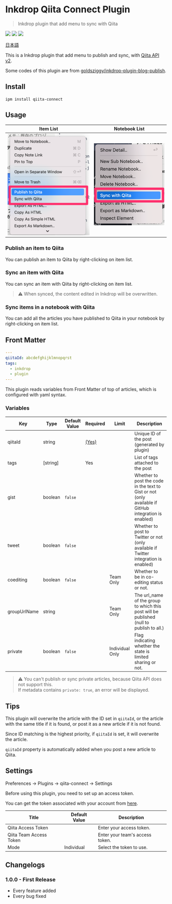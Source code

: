 # Inkdrop Qiita Connect Plugin

> Inkdrop plugin that add menu to sync with Qiita

![](https://inkdrop-plugin-badge.vercel.app/api/version/qiita-connect) ![](https://inkdrop-plugin-badge.vercel.app/api/downloads/qiita-connect) ![](https://img.shields.io/github/license/Luke-1220/inkdrop-qiita-connect?style=plastic)

[日本語](https://github.com/Luke-1220/inkdrop-qiita-connect/blob/master/README-JP.md)

This is a Inkdrop plugin that add menu to publish and sync, with [Qiita API v2](https://qiita.com/api/v2/docs).

Some codes of this plugin are from [goldsziggy/inkdrop-plugin-blog-publish](https://github.com/goldsziggy/inkdrop-plugin-blog-publish).

## Install

```shell
ipm install qiita-connect
```

## Usage

| Item List | Notebook List |
| --- | --- |
| ![item](./images/item.png) | ![item](./images/note.png) |

### Publish an item to Qiita

You can publish an item to Qiita by right-clicking on item list.

### Sync an item with Qiita

You can sync an item with Qiita by right-clicking on item list.

> :warning: When synced, the content edited in Inkdrop will be overwritten.

### Sync items in a notebook with Qiita

You can add all the articles you have published to Qiita in your notebook by right-clicking on item list.

## Front Matter

```yaml
---
qiitaId: abcdefghijklmnopqrst
tags:
  - inkdrop
  - plugin
---
```

This plugin reads variables from Front Matter of top of articles, which is configured with yaml syntax.

### Variables

| Key | Type | Default Value | Required |  Limit | Description |
| --- | --- | --- | --- |  --- | --- |
| qiitaId | string | | [(Yes)](https://github.com/Luke-1220/inkdrop-qiita-connect#tips) | | Unique ID of the post (generated by plugin) |
| tags | [string] | | Yes |  | List of tags attached to the post |
| gist | boolean | `false` |  |  | Whether to post the code in the text to Gist or not (only available if GitHub integration is enabled) |
| tweet | boolean | `false` |  |  | Whether to post to Twitter or not (only available if Twitter integration is enabled) |
| coediting | boolean | `false` |  | Team Only | Whether to be in co-editing status or not. |
| groupUrlName | string |  |  | Team Only | The url_name of the group to which this post will be published (null to publish to all.) |
| private | boolean | `false` |  | Individual Only | Flag indicating whether the state is limited sharing or not. |

> :warning: You can't publish or sync private articles, because Qiita API does not support this.<br>If metadata contains `private: true`, an error will be displayed.

## Tips

This plugin will overwrite the article with the ID set in `qiitaId`, or the article with the same title if it is found, or post it as a new article if it is not found.

Since ID matching is the highest priority, if `qiitaId` is set, it will overwrite the article.

`qiitaId` property is automatically added when you post a new article to Qiita.

## Settings

Preferences -> Plugins -> qiita-connect -> Settings

Before using this plugin, you need to set up an access token.

You can get the token associated with your account from [here](https://qiita.com/settings/applications).

| Title | Default Value | Description |
| ---- | ---- | ---- |
| Qiita Access Token |  | Enter your access token. |
| Qiita Team Access Token |  | Enter your team's access token. |
| Mode | Individual | Select the token to use. |

## Changelogs

### 1.0.0 - First Release
* Every feature added
* Every bug fixed
